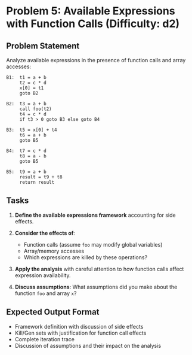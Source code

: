 # Problem 5: Available Expressions with Function Calls (Difficulty: d2)

## Problem Statement

Analyze available expressions in the presence of function calls and array accesses:

```
B1:  t1 = a + b
     t2 = c * d
     x[0] = t1
     goto B2

B2:  t3 = a + b
     call foo(t2)
     t4 = c * d
     if t3 > 0 goto B3 else goto B4

B3:  t5 = x[0] + t4
     t6 = a + b
     goto B5

B4:  t7 = c * d
     t8 = a - b
     goto B5

B5:  t9 = a + b
     result = t9 + t8
     return result
```

## Tasks

1. **Define the available expressions framework** accounting for side effects.

2. **Consider the effects of**:
   - Function calls (assume `foo` may modify global variables)
   - Array/memory accesses
   - Which expressions are killed by these operations?

3. **Apply the analysis** with careful attention to how function calls affect expression availability.

4. **Discuss assumptions**: What assumptions did you make about the function `foo` and array `x`?

## Expected Output Format

- Framework definition with discussion of side effects
- Kill/Gen sets with justification for function call effects
- Complete iteration trace
- Discussion of assumptions and their impact on the analysis